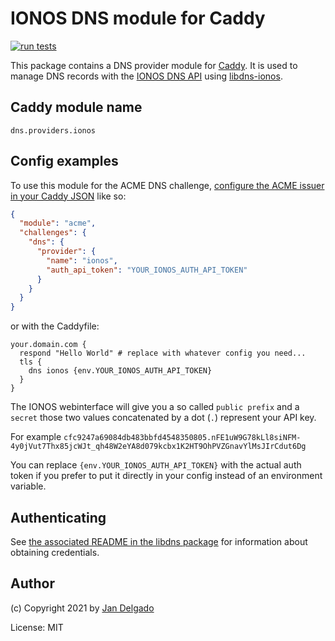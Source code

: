 # IONOS DNS module for Caddy

[![run tests](https://github.com/caddy-dns/ionos/actions/workflows/test.yml/badge.svg?branch=main)](https://github.com/caddy-dns/ionos/actions/workflows/test.yml)

This package contains a DNS provider module for
[Caddy](https://github.com/caddyserver/caddy). It is used to manage DNS records
with the [IONOS DNS API](https://developer.hosting.ionos.com/docs/dns) using
[libdns-ionos](https://github.com/libdns/ionos).

## Caddy module name

```
dns.providers.ionos
```

## Config examples

To use this module for the ACME DNS challenge, [configure the ACME issuer in your Caddy JSON](https://caddyserver.com/docs/json/apps/tls/automation/policies/issuer/acme/) like so:

```json
{
  "module": "acme",
  "challenges": {
    "dns": {
      "provider": {
        "name": "ionos",
        "auth_api_token": "YOUR_IONOS_AUTH_API_TOKEN"
      }
    }
  }
}
```

or with the Caddyfile:

```
your.domain.com {
  respond "Hello World"	# replace with whatever config you need...
  tls {
    dns ionos {env.YOUR_IONOS_AUTH_API_TOKEN}
  }
}
```

The IONOS webinterface will give you a so called `public prefix` and a `secret`
those two values concatenated by a dot (`.`) represent your API key.

For example
`cfc9247a69084db483bbfd4548350805.nFE1uW9G78kLl8siNFM-4y0jVut7Thx85jcWJt_qh48W2eYA8d079kcbx1K2HT9OhPVZGnavYlMsJIrCdut6Dg`

You can replace `{env.YOUR_IONOS_AUTH_API_TOKEN}` with the actual auth token if
you prefer to put it directly in your config instead of an environment
variable.

## Authenticating

See [the associated README in the libdns package](https://github.com/libdns/ionos#authenticating) 
for information about obtaining credentials.

## Author

(c) Copyright 2021 by [Jan Delgado](https://github.com/jandelgado)

License: MIT
